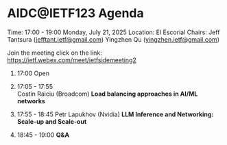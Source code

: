 # AIDC@IETF123 Agenda

Time: 17:00 - 19:00 Monday, July 21, 2025
Location: El Escorial
Chairs: Jeff Tantsura (jefftant.ietf@gmail.com) Yingzhen Qu (yingzhen.ietf@gmail.com)

Join the meeting click on the link: https://ietf.webex.com/meet/ietfsidemeeting2

1. 17:00
Open

2. 17:05 - 17:55  
Costin Raiciu (Broadcom)
**Load balancing approaches in AI/ML networks**


3. 17:55 - 18:45
Petr Lapukhov (Nvidia)
**LLM Inference and Networking: Scale-up and Scale-out**

4. 18:45 - 19:00
**Q&A** 


